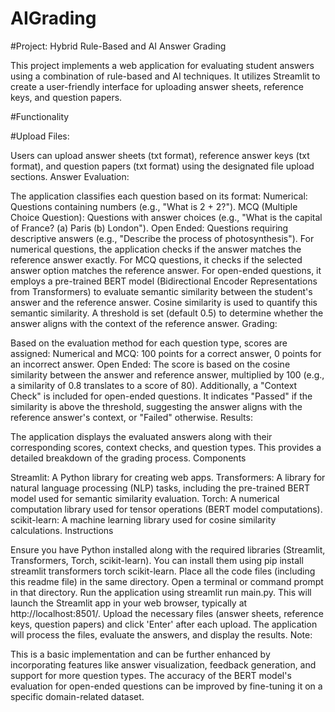 # AIGrading
#Project: Hybrid Rule-Based and AI Answer Grading

This project implements a web application for evaluating student answers using a combination of rule-based and AI techniques. It utilizes Streamlit to create a user-friendly interface for uploading answer sheets, reference keys, and question papers.

#Functionality

#Upload Files:

Users can upload answer sheets (txt format), reference answer keys (txt format), and question papers (txt format) using the designated file upload sections.
Answer Evaluation:

The application classifies each question based on its format:
Numerical: Questions containing numbers (e.g., "What is 2 + 2?").
MCQ (Multiple Choice Question): Questions with answer choices (e.g., "What is the capital of France? (a) Paris (b) London").
Open Ended: Questions requiring descriptive answers (e.g., "Describe the process of photosynthesis").
For numerical questions, the application checks if the answer matches the reference answer exactly.
For MCQ questions, it checks if the selected answer option matches the reference answer.
For open-ended questions, it employs a pre-trained BERT model (Bidirectional Encoder Representations from Transformers) to evaluate semantic similarity between the student's answer and the reference answer. Cosine similarity is used to quantify this semantic similarity. A threshold is set (default 0.5) to determine whether the answer aligns with the context of the reference answer.
Grading:

Based on the evaluation method for each question type, scores are assigned:
Numerical and MCQ: 100 points for a correct answer, 0 points for an incorrect answer.
Open Ended: The score is based on the cosine similarity between the answer and reference answer, multiplied by 100 (e.g., a similarity of 0.8 translates to a score of 80).
Additionally, a "Context Check" is included for open-ended questions. It indicates "Passed" if the similarity is above the threshold, suggesting the answer aligns with the reference answer's context, or "Failed" otherwise.
Results:

The application displays the evaluated answers along with their corresponding scores, context checks, and question types. This provides a detailed breakdown of the grading process.
Components

Streamlit: A Python library for creating web apps.
Transformers: A library for natural language processing (NLP) tasks, including the pre-trained BERT model used for semantic similarity evaluation.
Torch: A numerical computation library used for tensor operations (BERT model computations).
scikit-learn: A machine learning library used for cosine similarity calculations.
Instructions

Ensure you have Python installed along with the required libraries (Streamlit, Transformers, Torch, scikit-learn). You can install them using pip install streamlit transformers torch scikit-learn.
Place all the code files (including this readme file) in the same directory.
Open a terminal or command prompt in that directory.
Run the application using streamlit run main.py.
This will launch the Streamlit app in your web browser, typically at http://localhost:8501/.
Upload the necessary files (answer sheets, reference keys, question papers) and click 'Enter' after each upload.
The application will process the files, evaluate the answers, and display the results.
Note:

This is a basic implementation and can be further enhanced by incorporating features like answer visualization, feedback generation, and support for more question types.
The accuracy of the BERT model's evaluation for open-ended questions can be improved by fine-tuning it on a specific domain-related dataset.

